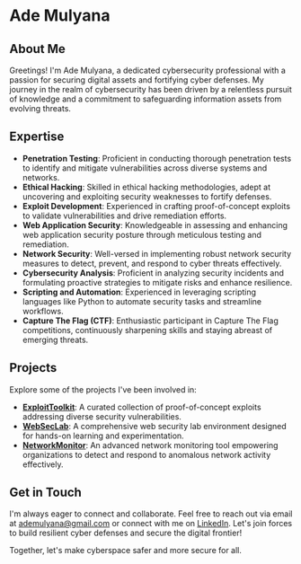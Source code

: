 # Ade Mulyana

## About Me

Greetings! I'm Ade Mulyana, a dedicated cybersecurity professional with a passion for securing digital assets and fortifying cyber defenses. My journey in the realm of cybersecurity has been driven by a relentless pursuit of knowledge and a commitment to safeguarding information assets from evolving threats.

## Expertise

- **Penetration Testing**: Proficient in conducting thorough penetration tests to identify and mitigate vulnerabilities across diverse systems and networks.
- **Ethical Hacking**: Skilled in ethical hacking methodologies, adept at uncovering and exploiting security weaknesses to fortify defenses.
- **Exploit Development**: Experienced in crafting proof-of-concept exploits to validate vulnerabilities and drive remediation efforts.
- **Web Application Security**: Knowledgeable in assessing and enhancing web application security posture through meticulous testing and remediation.
- **Network Security**: Well-versed in implementing robust network security measures to detect, prevent, and respond to cyber threats effectively.
- **Cybersecurity Analysis**: Proficient in analyzing security incidents and formulating proactive strategies to mitigate risks and enhance resilience.
- **Scripting and Automation**: Experienced in leveraging scripting languages like Python to automate security tasks and streamline workflows.
- **Capture The Flag (CTF)**: Enthusiastic participant in Capture The Flag competitions, continuously sharpening skills and staying abreast of emerging threats.

## Projects

Explore some of the projects I've been involved in:

- [**ExploitToolkit**](https://github.com/AdeMulyana/ExploitToolkit): A curated collection of proof-of-concept exploits addressing diverse security vulnerabilities.
- [**WebSecLab**](https://github.com/AdeMulyana/WebSecLab): A comprehensive web security lab environment designed for hands-on learning and experimentation.
- [**NetworkMonitor**](https://github.com/AdeMulyana/NetworkMonitor): An advanced network monitoring tool empowering organizations to detect and respond to anomalous network activity effectively.

## Get in Touch

I'm always eager to connect and collaborate. Feel free to reach out via email at [ademulyana@gmail.com](mailto:ademulyana@gmail.com) or connect with me on [LinkedIn](https://www.linkedin.com/in/ademulyana). Let's join forces to build resilient cyber defenses and secure the digital frontier!

Together, let's make cyberspace safer and more secure for all.

